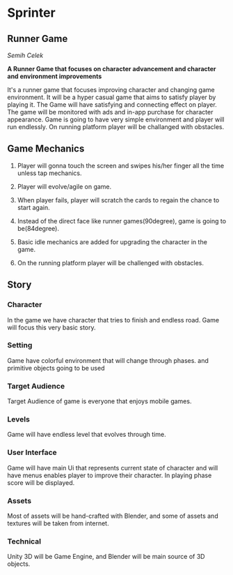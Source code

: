 # Sprinter

## Runner Game
*Semih Celek*

**A Runner Game that focuses on character advancement and character and environment improvements**

It's a runner game that focuses improving character and changing game environment. It will be a hyper casual game that aims to satisfy player by playing it. The Game will have satisfying and connecting effect on player. The game will be monitored with ads and in-app purchase for character appearance. Game is going to have very simple environment and player will run endlessly. On running platform player will be challanged with obstacles.

## Game Mechanics
1. Player will gonna touch the screen and swipes his/her finger all the time unless tap mechanics.

2. Player will evolve/agile on game.

3. When player fails, player will scratch the cards to regain the chance to start again.

4. Instead of the direct face like runner games(90degree), game is going to be(84degree).


5. Basic idle mechanics are added for upgrading the character in the game.

6. On the running platform player will be challenged with obstacles.

## Story

### Character

In the game we have character that tries to finish and endless road. Game will focus this very basic story.

### Setting 

Game have colorful environment that will change through phases. and primitive objects going to be used 

### Target Audience

Target Audience of game is everyone that enjoys mobile games. 

### Levels

Game will have endless level that evolves through time.

### User Interface

Game will have main Ui that represents current state of character and will have menus enables player to improve their character. In playing phase score will be displayed.

### Assets 

Most of assets will be hand-crafted with Blender, and some of assets and textures will be taken from internet. 

### Technical
Unity 3D will be Game Engine, and Blender will be main source of 3D objects.

